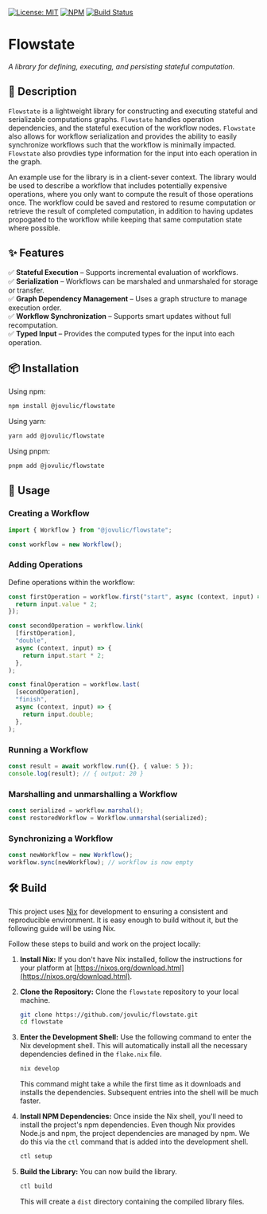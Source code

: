 [![License: MIT](https://img.shields.io/badge/license-MIT-blue.svg)](https://opensource.org/licenses/MIT)
[![NPM](https://img.shields.io/npm/v/@jovulic/flowstate)](https://www.npmjs.com/package/@jovulic/flowstate)
[![Build Status](https://img.shields.io/github/actions/workflow/status/jovulic/flowstate/check.yml?branch=main)](https://github.com/jovulic/flowstate/actions)

# Flowstate

_A library for defining, executing, and persisting stateful computation._

## 📌 Description

`Flowstate` is a lightweight library for constructing and executing stateful and serializable computations graphs. `Flowstate` handles operation dependencies, and the stateful execution of the workflow nodes. `Flowstate` also allows for workflow serialization and provides the ability to easily synchronize workflows such that the workflow is minimally impacted. `Flowstate` also provdies type information for the input into each operation in the graph.

An example use for the library is in a client-sever context. The library would be used to describe a workflow that includes potentially expensive operations, where you only want to compute the result of those operations once. The workflow could be saved and restored to resume computation or retrieve the result of completed computation, in addition to having updates propogated to the workflow while keeping that same computation state where possible.

## ✨ Features

✅ **Stateful Execution** – Supports incremental evaluation of workflows.  
✅ **Serialization** – Workflows can be marshaled and unmarshaled for storage or transfer.  
✅ **Graph Dependency Management** – Uses a graph structure to manage execution order.  
✅ **Workflow Synchronization** – Supports smart updates without full recomputation.  
✅ **Typed Input** – Provides the computed types for the input into each operation.

## 📦 Installation

Using npm:

```sh
npm install @jovulic/flowstate
```

Using yarn:

```sh
yarn add @jovulic/flowstate
```

Using pnpm:

```sh
pnpm add @jovulic/flowstate
```

## 🚀 Usage

### Creating a Workflow

```ts
import { Workflow } from "@jovulic/flowstate";

const workflow = new Workflow();
```

### Adding Operations

Define operations within the workflow:

```ts
const firstOperation = workflow.first("start", async (context, input) => {
  return input.value * 2;
});

const secondOperation = workflow.link(
  [firstOperation],
  "double",
  async (context, input) => {
    return input.start * 2;
  },
);

const finalOperation = workflow.last(
  [secondOperation],
  "finish",
  async (context, input) => {
    return input.double;
  },
);
```

### Running a Workflow

```ts
const result = await workflow.run({}, { value: 5 });
console.log(result); // { output: 20 }
```

### Marshalling and unmarshalling a Workflow

```ts
const serialized = workflow.marshal();
const restoredWorkflow = Workflow.unmarshal(serialized);
```

### Synchronizing a Workflow

```ts
const newWorkflow = new Workflow();
workflow.sync(newWorkflow); // workflow is now empty
```

## 🛠️ Build

This project uses [Nix](https://nixos.org) for development to ensuring a consistent and reproducible environment. It is easy enough to build without it, but the following guide will be using Nix.

Follow these steps to build and work on the project locally:

1. **Install Nix:** If you don't have Nix installed, follow the instructions for your platform at [https://nixos.org/download.html](https://nixos.org/download.html).

2. **Clone the Repository:** Clone the `flowstate` repository to your local machine.

   ```bash
   git clone https://github.com/jovulic/flowstate.git
   cd flowstate
   ```

3. **Enter the Development Shell:** Use the following command to enter the Nix development shell. This will automatically install all the necessary dependencies defined in the `flake.nix` file.

   ```bash
   nix develop
   ```

   This command might take a while the first time as it downloads and installs the dependencies. Subsequent entries into the shell will be much faster.

4. **Install NPM Dependencies:** Once inside the Nix shell, you'll need to install the project's npm dependencies. Even though Nix provides Node.js and npm, the project dependencies are managed by npm. We do this via the `ctl` command that is added into the development shell.

   ```bash
   ctl setup
   ```

5. **Build the Library:** You can now build the library.

   ```bash
   ctl build
   ```

   This will create a `dist` directory containing the compiled library files.
